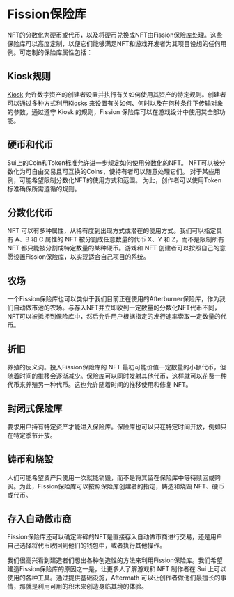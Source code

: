 # Fission保险库

NFT的分数化为硬币或代币，以及将硬币兑换成NFT由Fission保险库处理。这些保险库可以高度定制，以便它们能够满足NFT和游戏开发者为其项目设想的任何用例。可定制的保险库属性包括：

## Kiosk规则

[Kiosk](https://docs.sui.io/standards/kiosk) 允许数字资产的创建者设置并执行有关如何使用其资产的特定规则。创建者可以通过多种方式利用Kiosks 来设置有关如何、何时以及在何种条件下传输对象的参数。通过遵守 Kiosk 的规则，Fission 保险库可以在游戏设计中使用其全部功能。

## 硬币和代币

Sui上的Coin和Token标准允许进一步规定如何使用分数化的NFT。 NFT可以被分数化为可自由交易且可互换的Coins，使持有者可以随意处理它们。 对于某些用例，可能希望限制分数化NFT的使用方式和范围。 为此，创作者可以使用Token标准确保所需遵循的规则。

## 分数化代币

NFT 可以有多种属性，从稀有度到出现方式或潜在的使用方式。我们可以指定具有 A、B 和 C 属性的 NFT 被分割成任意数量的代币 X、Y 和 Z，而不是限制所有 NFT 都只能被分割成特定数量的某种硬币。游戏和 NFT 创建者可以按照自己的意愿设置Fission保险库，以实现适合自己项目的系统。

## 农场

一个Fission保险库也可以类似于我们目前正在使用的Afterburner保险库，作为我们自动做市池的农场。与存入NFT并立即收到一定数量的分数化NFT代币不同，NFT可以被抵押到保险库中，然后允许用户根据指定的发行速率索取一定数量的代币。

## 折旧

养殖的反义词。投入Fission保险库的 NFT 最初可能价值一定数量的小额代币，但随着时间的推移会逐渐减少。保险库可以同时发射其他代币，这样就可以花费一种代币来养殖另一种代币。这也允许随着时间的推移使用和修复 NFT。

## 封闭式保险库&#x20;

要求用户持有特定资产才能进入保险库。保险库也可以只在特定时间开放，例如只在特定季节开放。

## 铸币和烧毁&#x20;

人们可能希望资产只使用一次就能销毁，而不是将其留在保险库中等待赎回或购买。为此，Fission保险库可以按照保险库创建者的指定，铸造和烧毁 NFT、硬币或代币。

## 存入自动做市商

Fission保险库还可以确定零碎的NFT是直接存入自动做市商进行交易，还是用户自己选择将代币收回到他们的钱包中，或者执行其他操作。

我们很高兴看到建造者们想出各种创造性的方法来利用Fission保险库。我们希望建造Fission保险库的原因之一是，让更多人了解游戏和 NFT 制作者在 Sui 上可以使用的各种工具。通过提供基础设施，Aftermath 可以让创作者做他们最擅长的事情，那就是利用可用的积木来创造身临其境的体验。
